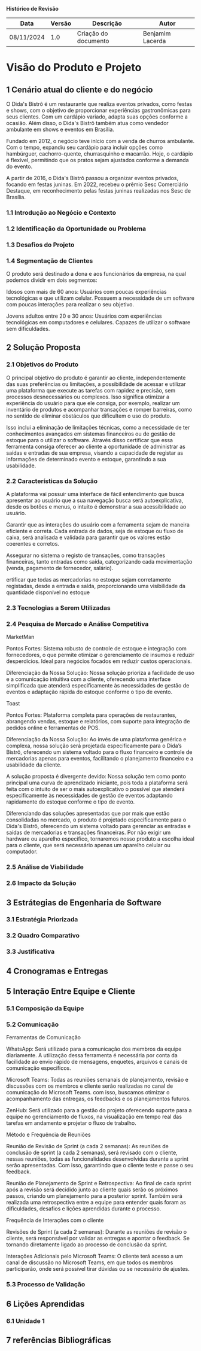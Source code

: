 **Histórico de Revisão**

| **Data**   | **Versão** | **Descrição**                                                                         | **Autor**                                                                 |
| ---------- | ---------- | ------------------------------------------------------------------------------------- | ------------------------------------------------------------------------- |
| 08/11/2024 | 1\.0 | Criação do documento | Benjamim Lacerda |

# **Visão do Produto e Projeto**

## 1 **Cenário atual do cliente e do negócio**

O Dida's Bistrô é um restaurante que realiza eventos privados, como festas e shows, com o objetivo de proporcionar experiências gastronômicas para seus clientes. Com um cardápio variado, adapta suas opções conforme a ocasião. Além disso, o Dida's Bistrô também atua como vendedor ambulante em shows e eventos em Brasília. 

 

Fundado em 2012, o negócio teve início com a venda de churros ambulante. Com o tempo, expandiu seu cardápio para incluir opções como hambúrguer, cachorro-quente, churrasquinho e macarrão. Hoje, o cardápio é flexível, permitindo que os pratos sejam ajustados conforme a demanda do evento. 

 

A partir de 2016, o Dida's Bistrô passou a organizar eventos privados, focando em festas juninas. Em 2022, recebeu o prêmio Sesc Comerciário Destaque, em reconhecimento pelas festas juninas realizadas nos Sesc de Brasília. 

### 1.1 **Introdução ao Negócio e Contexto**

### 1.2 **Identificação da Oportunidade ou Problema**

### 1.3 **Desafios do Projeto**

### 1.4 **Segmentação de Clientes**

O produto será destinado a dona e aos funcionários da empresa, na qual podemos dividir em dois segmentos: 
 
Idosos com mais de 60 anos:  Usuários com poucas experiências tecnológicas e que utilizam celular. Possuem a necessidade de um software com poucas interações para realizar o seu objetivo.  

Jovens adultos entre 20 e 30 anos: Usuários com experiências tecnológicas em computadores e celulares. Capazes de utilizar o software sem dificuldades. 

## 2 **Solução Proposta**

### 2.1 **Objetivos do Produto**

O principal objetivo do produto é garantir ao cliente, independentemente das suas preferências ou limitações, a possibilidade de acessar e utilizar uma plataforma que execute as tarefas com rapidez e precisão, sem processos desnecessários ou complexos. Isso significa otimizar a experiência do usuário para que ele consiga, por exemplo, realizar um inventário de produtos e acompanhar transações e romper barreiras, como no sentido de eliminar obstáculos que dificultem o uso do produto. 

Isso inclui a eliminação de limitações técnicas, como a necessidade de ter conhecimentos avançados em sistemas financeiros ou de gestão de estoque para o utilizar o software. Através disso certificar que essa ferramenta consiga oferecer ao cliente a oportunidade de administrar as saídas e entradas de sua empresa, visando a capacidade de registar as informações de determinado evento e estoque, garantindo a sua usabilidade. 


### 2.2 **Características da Solução**

A plataforma vai possuir uma interface de fácil entendimento que busca apresentar ao usuário que a sua navegação busca será autoexplicativa, desde os botões e menus, o intuito é demonstrar a sua acessibilidade ao usuário.  

 

Garantir que as interações do usuário com a ferramenta sejam de maneira eficiente e correta. Cada entrada de dados, seja de estoque ou fluxo de caixa, será analisada e validada para garantir que os valores estão coerentes e corretos.  

 

Assegurar no sistema o registo de transações, como transações financeiras, tanto entradas como saída, categorizando cada movimentação (venda, pagamento de fornecedor, salário).  

 

ertificar que todas as mercadorias no estoque sejam corretamente registadas, desde a entrada e saída, proporcionando uma visibilidade da quantidade disponível no estoque 


### 2.3 **Tecnologias a Serem Utilizadas**

### 2.4 **Pesquisa de Mercado e Análise Competitiva**

MarketMan 

Pontos Fortes: Sistema robusto de controle de estoque e integração com fornecedores, o que permite otimizar o gerenciamento de insumos e reduzir desperdícios. Ideal para negócios focados em reduzir custos operacionais. 

Diferenciação da Nossa Solução: Nossa solução prioriza a facilidade de uso e a comunicação intuitiva com a cliente, oferecendo uma interface simplificada que atenderá especificamente às necessidades de gestão de eventos e adaptação rápida do estoque conforme o tipo de evento. 

Toast 

Pontos Fortes: Plataforma completa para operações de restaurantes, abrangendo vendas, estoque e relatórios, com suporte para integração de pedidos online e ferramentas de POS. 

Diferenciação da Nossa Solução: Ao invés de uma plataforma genérica e complexa, nossa solução será projetada especificamente para o Dida’s Bistrô, oferecendo um sistema voltado para o fluxo financeiro e controle de mercadorias apenas para eventos, facilitando o planejamento financeiro e a usabilidade da cliente. 

 

 

 

A solução proposta é divergente devido: Nossa solução tem como ponto principal uma curva de aprendizado iniciante, pois toda a plataforma será feita com o intuito de ser o mais autoexplicativo o possível que atenderá especificamente às necessidades de gestão de eventos adaptando rapidamente do estoque conforme o tipo de evento.  

Diferenciando das soluções apresentadas que por mais que estão consolidadas no mercado, o produto é projetado especificamente para o Dida's Bistrô, oferecendo um sistema voltado para gerenciar as entradas e saídas de mercadorias e transações financeiras. Por não exigir um hardware ou aparelho específico, tornaremos nosso produto a escolha ideal para o cliente, que será necessário apenas um aparelho celular ou computador. 

### 2.5 **Análise de Viabilidade**

### 2.6 **Impacto da Solução**

## 3 **Estrátegias de Engenharia de Software**

### 3.1 **Estratégia Priorizada**

### 3.2 **Quadro Comparativo**

### 3.3 **Justificativa**

## 4 **Cronogramas e Entregas**

## 5 **Interação Entre Equipe e Cliente**

### 5.1 **Composição da Equipe**

### 5.2 **Comunicação**

Ferramentas de Comunicação 

 

WhatsApp: Será utilizado para a comunicação dos membros da equipe diariamente. A utilização dessa ferramenta é necessária por conta da facilidade ao envio rápido de mensagens, enquetes, arquivos e canais de comunicação específicos.  

 

Microsoft Teams: Todas as reuniões semanais de planejamento, revisão e discussões com os membros e cliente serão realizadas no canal de comunicação do Microsoft Teams. com isso, buscamos otimizar o acompanhamento das entregas, os feedbacks e os planejamentos futuros.  

 

ZenHub: Será utilizado para a gestão do projeto oferecendo suporte para a equipe no gerenciamento de fluxos, na visualização em tempo real das tarefas em andamento e projetar o fluxo de trabalho.  

 

Método e Frequência de Reuniões 

  

Reunião de Revisão de Sprint (a cada 2 semanas):  As reuniões de conclusão de sprint (a cada 2 semanas), será revisado com o cliente, nessas reuniões, todas as funcionalidades desenvolvidas durante a sprint serão apresentadas. Com isso, garantindo que o cliente teste e passe o seu feedback.   

  

Reunião de Planejamento de Sprint e Retrospectiva: Ao final de cada sprint após a revisão será decidido junto ao cliente quais serão os próximos passos, criando um planejamento para a posterior sprint. Também será realizada uma retrospectiva entre a equipe para entender quais foram as dificuldades, desafios e lições aprendidas durante o processo.  

  

Frequência de Interações com o cliente  

 

Revisões de Sprint (a cada 2 semanas): Durante as reuniões de revisão o cliente, será responsável por validar as entregas e apontar o feedback. Se tornando diretamente ligado ao processo de conclusão da sprint.  

  

Interações Adicionais pelo Microsoft Teams: O cliente terá acesso a um canal de discussão no Microsoft Teams, em que todos os membros participarão, onde será possível tirar dúvidas ou se necessário de ajustes. 

  

### 5.3 **Processo de Validação**

## 6 **Lições Aprendidas**

### 6.1 **Unidade 1**

## 7 **referências Bibliográficas**
